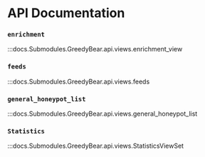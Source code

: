 # API Documentation

### `enrichment`
:::docs.Submodules.GreedyBear.api.views.enrichment_view

### `feeds`
:::docs.Submodules.GreedyBear.api.views.feeds

### `general_honeypot_list`
:::docs.Submodules.GreedyBear.api.views.general_honeypot_list

### `Statistics`
:::docs.Submodules.GreedyBear.api.views.StatisticsViewSet


